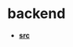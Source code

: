 <!-- generated by markdown-notes-tree -->

# backend

<!-- optional markdown-notes-tree directory description starts here -->

<!-- optional markdown-notes-tree directory description ends here -->

- [**src**](src)
